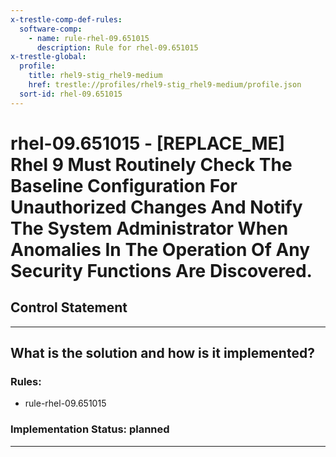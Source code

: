 ```yaml
---
x-trestle-comp-def-rules:
  software-comp:
    - name: rule-rhel-09.651015
      description: Rule for rhel-09.651015
x-trestle-global:
  profile:
    title: rhel9-stig_rhel9-medium
    href: trestle://profiles/rhel9-stig_rhel9-medium/profile.json
  sort-id: rhel-09.651015
---
```


# rhel-09.651015 - \[REPLACE_ME\] Rhel 9 Must Routinely Check The Baseline Configuration For Unauthorized Changes And Notify The System Administrator When Anomalies In The Operation Of Any Security Functions Are Discovered.

## Control Statement

______________________________________________________________________

## What is the solution and how is it implemented?

<!-- For implementation status enter one of: implemented, partial, planned, alternative, not-applicable -->

<!-- Note that the list of rules under ### Rules: is read-only and changes will not be captured after assembly to JSON -->

<!-- Add control implementation description here for control: rhel-09.651015 -->

### Rules:

  - rule-rhel-09.651015

### Implementation Status: planned

______________________________________________________________________
